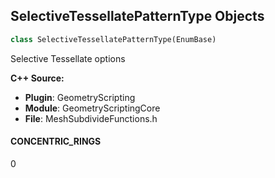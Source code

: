 ## SelectiveTessellatePatternType Objects

```python
class SelectiveTessellatePatternType(EnumBase)
```

Selective Tessellate options

**C++ Source:**

- **Plugin**: GeometryScripting
- **Module**: GeometryScriptingCore
- **File**: MeshSubdivideFunctions.h

<a id="unreal.SelectiveTessellatePatternType.CONCENTRIC_RINGS"></a>

#### CONCENTRIC_RINGS

0

<a id="unreal.GeometryScriptUVLayoutType"></a>